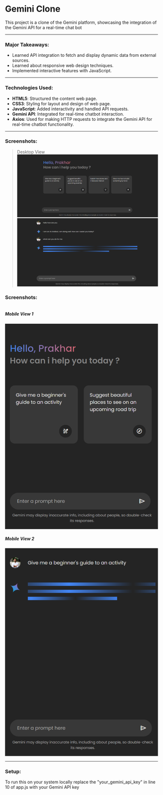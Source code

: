 <h1>Gemini Clone</h1>
<p>This project is a clone of the Gemini platform, showcasing the integration of the Gemini API for a real-time chat bot</p>

---

<h3>Major Takeaways:</h3>

- Learned API integration to fetch and display dynamic data from external sources.
- Learned about responsive web design techniques.
- Implemented interactive features with JavaScript.

---

<h3>Technologies Used:</h3>

-  **HTML5**: Structured the content web page.
-  **CSS3**: Styling for layout and design of web page.
-  **JavaScript**: Added interactivity and handled API requests.
-  **Gemini API**: Integrated for real-time chatbot interaction.
-  **Axios**: Used for making HTTP requests to integrate the Gemini API for real-time chatbot functionality.

---

<h3>Screenshots:</h3>

>Desktop View
![desktop](https://github.com/PrakharAgarwal135/GeminiClone/blob/main/images/readme%20ss/desk1.png)
![desktop](https://github.com/PrakharAgarwal135/GeminiClone/blob/main/images/readme%20ss/desk3.png)



<h3>Screenshots:</h3>

<div>
    <div style="display: inline-block">
        <h5>Mobile View 1</h5>
        <img src="https://github.com/PrakharAgarwal135/GeminiClone/blob/main/images/readme%20ss/mob1.png" alt="Mobile View 1">
    </div>
    <div style="display: inline-block">
        <h5>Mobile View 2</h5>
        <img src="https://github.com/PrakharAgarwal135/GeminiClone/blob/main/images/readme%20ss/mob2.png" alt="Mobile View 2">
    </div>
</div>




---

<h3>Setup:</h3>
<p>To run this on your system locally replace the "your_gemini_api_key" in line 10 of app.js with your Gemini API key</p>

